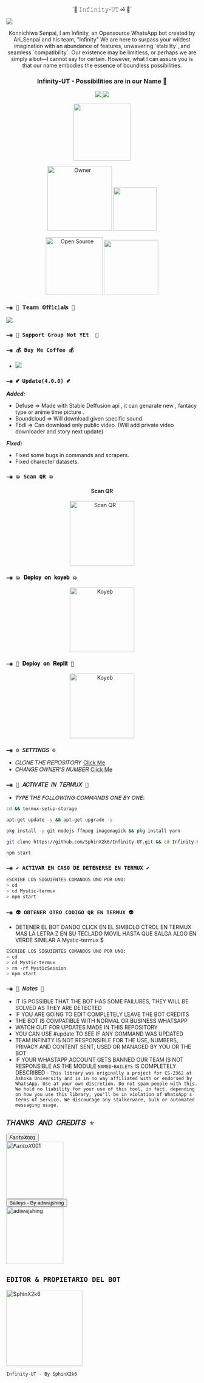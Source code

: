 <p align="center">`🧿 𝙸𝚗𝚏𝚒𝚗𝚒𝚝𝚢-𝚄𝚃 ∞͛  💫`</p> 

<img src="https://github.com/SphinX2k6/Infinity-UT/raw/main/Assets/inflogo.jpg"/>

<p align="center"> 
Konnichiwa Senpai, I am Infinity, an Opensource WhatsApp bot created by Ari_Senpai and his team, "Infinity" We are here to surpass your wildest imagination with an abundance of features, unwavering `stability`, and seamless `compatibility`. Our existence may be limitless, or perhaps we are simply a bot—I cannot say for certain. However, what I can assure you is that our name embodies the essence of boundless possibilities.

<h3 align="center"> Infinity-UT - Possibilities are in our Name 💫
</h4>

<p align="center">
  <a href="https://github.com/SphinX2k6/Infinity-UT/fork">
    <img src="https://img.shields.io/github/forks/SphinX2k6/Infinity-UT?label=Fork&style=social">
    
    
  <a href="https://github.com/SphinX2k6/Infinity-UT/stargazers">
    <img src="https://img.shields.io/github/stars/SphinX2k6/Infinity-UT?style=social">
  </a>
<p align="center">
<a href="https://github.com/SphinX2k6/Infinity-UT"><img src="https://hits.seeyoufarm.com/api/count/incr/badge.svg?url=https%3A%2F%2Fgithub.com%2FSphinX2k6%2FInfinity-UT&count_bg=%23FFA305&title_bg=%23555555&icon=&icon_color=%23E7E7E7&title=People+Visited&edge_flat=false)](https://hits.seeyoufarm.com" width="150px" /></a>
</p>

 
<p align="center">
<a href="https://github.com/SphinX2k6"><img title="Owner" src="https://img.shields.io/badge/Owner-Team Infinity-white.svg?style=for-the-badge&logo=github" width="170px"></a>

 <a href="https://github.com/SphinX2k6/Infinity-UT/blob/main/LICENSE.md">
  
<img src='https://img.shields.io/github/license/SphinX2k6/Infinity-UT?color=%231e81b0&style=for-the-badge' width="114px">

<p align="center">
<a href="https://github.com/SphinX2k6"><img title="Open Source" src="https://img.shields.io/badge/Open%20Source-YES-green.svg?style=for-the-badge" width="150px"></a>
<a href="https://github.com/SphinX2k6"><img title="" src="https://img.shields.io/badge/Maintained-YES-green.svg?style=for-the-badge" width="143px"></a>
</p>

### `—◉ 🔗 𝕋𝕖𝕒𝕞 𝕆𝕗𝕗𝕚𝕔𝕚𝕒𝕝𝕤 🔗`

<a href="https://undertaker1.carrd.co/" target="blank"><img src="https://img.shields.io/badge/Creator Profile-206EC8?style=for-the-badge&logo=discord&logoColor=white" /></a> 

### `—◉ 💟 Support Group Not YEt  💟`

### `—◉ 💰 Buy Me Coffee 💰`

-  <a href="https://bmc.link/arisenpaii" target="blank"><img src="https://www.buymeacoffee.com/assets/img/guidelines/download-assets-sm-1.svg" /></a> 

### `—◉ 💕 Update(4.0.0) 💕`
***Added:***
- Defuse => Made with Stable Deffusion api , it can genarate new , fantacy type or anime time picture .
- Soundcloud => Will download given specific sound.
- Fbdl => Can download only public video. (Will add private video downloader and story next update)

***Fixed:***
- Fixed some bugs in commands and scrapers.
- Fixed charecter datasets.
### `—◉ 💥 Scan QR 💥`
 
<h4 align="center"> Scan QR
</h4>

<p align="center" >
    <a href="https://marin-152-qr.aritramondal6.repl.co/">
    <img src="https://github.com/SphinX2k6/Infinity-UT/assets/134761750/6057acc0-3271-4a0b-ab4b-e37fe2401ebc" width="170px" alt="Scan QR" >
    </a>
    <br>     
</p>
  
### `—◉ 💥 𝐃𝐞𝐩𝐥𝐨𝐲 𝐨𝐧 𝐤𝐨𝐲𝐞𝐛 💥`

<p align="center" >
    <a href="https://app.koyeb.com/deploy?type=git&repository=https://github.com/SphinX2k6/Infinity-UT&branch=master&name=infinity-ut">
    <img src="https://www.koyeb.com/static/images/deploy/button.svg" width="170px" alt="Koyeb" >
    </a>
    <br>     
</p>

### `—◉ 🌌 𝐃𝐞𝐩𝐥𝐨𝐲 𝐨𝐧 𝐑𝐞𝐩𝐥𝐢𝐭 🌌`

<p align="center" >
    <a href="https://repl.it/github/SphinX2k6/Infinity-UT">
    <img src="https://repl.it/badge/github/SphinX2k6/Infinity-UT" width="170px" alt="Koyeb" >
    </a>
    <br>     
</p>

### `—◉ ⚙️ 𝘚𝘌𝘛𝘛𝘐𝘕𝘎𝘚 ⚙️`
- 𝐶𝐿𝑂𝑁𝐸 𝑇𝐻𝐸 𝑅𝐸𝑃𝑂𝑆𝐼𝑇𝑂𝑅𝑌 [Click Me](https://github.com/SphinX2k6/Infinity-UT/fork)
- 𝐶𝐻𝐴𝑁𝐺𝐸 𝑂𝑊𝑁𝐸𝑅'𝑆 𝑁𝑈𝑀𝐵𝐸𝑅 [Click Me](https://github.com/SphinX2k6/Infinity-UT/blob/master/Configurations.js)

### `—◉ 👾 𝐴𝐶𝑇𝐼𝑉𝐴𝑇𝐸 𝐼𝑁 𝑇𝐸𝑅𝑀𝑈𝑋 👾` 
- 𝘛𝘠𝘗𝘌 𝘛𝘏𝘌 𝘍𝘖𝘓𝘓𝘖𝘞𝘐𝘕𝘎 𝘊𝘖𝘔𝘔𝘈𝘕𝘋𝘚 𝘖𝘕𝘌 𝘉𝘠 𝘖𝘕𝘌:
```bash
cd && termux-setup-storage
```

```bash
apt-get update -y && apt-get upgrade -y
```

```bash
pkg install -y git nodejs ffmpeg imagemagick && pkg install yarn
```

```bash
git clone https://github.com/SphinX2k6/Infinity-UT.git && cd Infinity-UT
```

```bash
npm start
```

### `—◉ ✔️ ACTIVAR EN CASO DE DETENERSE EN TERMUX ✔️`
```bash
ESCRIBE LOS SIGUIENTES COMANDOS UNO POR UNO:
> cd 
> cd Mystic-termux
> npm start
```

### `—◉ 👽 OBTENER OTRO CODIGO QR EN TERMUX 👽`
- DETENER EL BOT DANDO CLICK EN EL SIMBOLO CTROL EN TERMUX MAS LA LETRA Z EN SU TECLADO MOVIL HASTA QUE SALGA ALGO EN VERDE SIMILAR A Mystic-termux $  
```bash
ESCRIBE LOS SIGUIENTES COMANDOS UNO POR UNO:
> cd 
> cd Mystic-termux
> rm -rf MysticSession
> npm start
```

### `—◉ 📝 𝘕𝘰𝘵𝘦𝘴 📝`
- IT IS POSSIBLE THAT THE BOT HAS SOME FAILURES, THEY WILL BE SOLVED AS THEY ARE DETECTED
- IF YOU ARE GOING TO EDIT COMPLETELY LEAVE THE BOT CREDITS 
- THE BOT IS COMPATIBLE WITH NORMAL OR BUSINESS WHATSAPP
- WATCH OUT FOR UPDATES MADE IN THIS REPOSITORY
- YOU CAN USE #update TO SEE IF ANY COMMAND WAS UPDATED 
- TEAM INFINITY IS NOT RESPONSIBLE FOR THE USE, NUMBERS, PRIVACY AND CONTENT SENT, USED OR MANAGED BY YOU OR THE BOT
- IF YOUR WHASTAPP ACCOUNT GETS BANNED OUR TEAM IS NOT RESPONSIBLE AS THE MODULE `NAMED`-`BAILEYS` IS COMPLETELY DESCRIBED - `This library was originally a project for CS-2362 at Ashoka University and is in no way affiliated with or endorsed by WhatsApp. Use at your own discretion. Do not spam people with this. We hold no liability for your use of this tool, in fact, depending on how you use this library, you'll be in violation of WhatsApp's Terms of Service. We discourage any stalkerware, bulk or automated messaging usage.`

## `𝑇𝐻𝐴𝑁𝐾𝑆 𝐴𝑁𝐷 𝐶𝑅𝐸𝐷𝐼𝑇𝑆 ⚜` 
<div><button id="boton" type="button"> 𝘍𝘢𝘯𝘵𝘰𝘟001 </button></div>
<a href="https://github.com/FantoX001"><img src="https://avatars.githubusercontent.com/u/96835724?v=4" width="150" height="150" alt="𝘍𝘢𝘯𝘵𝘰𝘟001"/></a>
<div><button id="boton" type="button">Baileys - By adiwajshing</button></div>
<a href="https://github.com/adiwajshing/Baileys"><img src="https://github.com/adiwajshing.png" width="150" height="150" alt="adiwajshing"/></a>

## `EDITOR & PROPIETARIO DEL BOT` 
<a href="https://github.com/SphinX2k6"><img src="https://scontent.fccu2-2.fna.fbcdn.net/v/t39.30808-1/355465381_580703857589969_466526038672546111_n.jpg?stp=dst-jpg_p160x160&_nc_cat=107&ccb=1-7&_nc_sid=7206a8&_nc_ohc=nINoopdvB4gAX-aDvoU&_nc_ht=scontent.fccu2-2.fna&oh=00_AfBCnxnohb8yEqrYtzDgbXW_CFfpEqxBUhKxpbIwKqmJpw&oe=64B9B62B" width="200" height="200" alt="SphinX2k6"/></a>
  
`Infinity-UT - By SphinX2k6`

